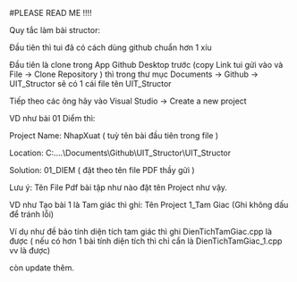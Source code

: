 #PLEASE READ ME !!!!

Quy tắc làm bài structor:

Đầu tiên thì tui đã có cách dùng github chuẩn hơn 1 xíu

Đầu tiên là clone trong App Github Desktop trước (copy Link tui gửi vào và File -> Clone Repository )
thì trong thư mục Documents -> Github -> UIT_Structor sẽ có 1 cái file tên UIT_Structor

Tiếp theo các ông hãy vào Visual Studio -> Create a new project 

VD như bài 01 Diểm thì:

Project Name: NhapXuat ( tuỳ tên bài đầu tiên trong file )

Location: C:\....\Documents\Github\UIT_Structor\UIT_Structor

Solution: 01_DIEM ( đặt theo tên file PDF thầy gửi )

Lưu ý: Tên File Pdf bài tập như nào đặt tên Project như vậy.

VD như Tạo bài 1 là Tam giác thì ghi: Tên Project 1_Tam Giac (Ghi không dấu để tránh lỗi) 

Ví dụ như đề bảo tính diện tích tam giác thì ghi DienTichTamGiac.cpp là được ( nếu có hơn 1 bài tính diện tích thì chỉ cẩn là DienTichTamGiac_1.cpp vv là được)


còn update thêm.
